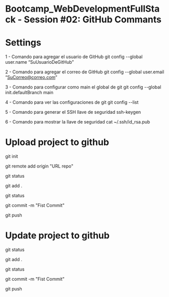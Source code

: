 # Bootcamp_WebDevelopmentFullStack - Session #02: GitHub Commants

# Settings

1 - Comando para agregar el usuario de GitHub
git config --global user.name “SuUsuarioDeGitHub”

2 - Comando para agregar el correo de GitHub
git config --global user.email “SuCorreo@correo.com”

3 - Comando para configurar como main el global de git
git config --global init.defaultBranch main

4 - Comando para ver las configuraciones de git
git config --list

5 - Comando para generar el SSH llave de seguridad
ssh-keygen

6 - Comando para mostrar la llave de seguridad
cat ~/.ssh/id_rsa.pub

# Upload project to github

git init

git remote add origin "URL repo"

git status

git add .

git status

git commit -m "Fist Commit"

git push

# Update project to github

git status

git add .

git status

git commit -m "Fist Commit"

git push